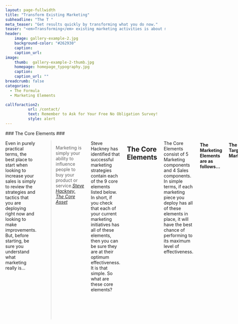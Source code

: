 ```yaml
---
layout: page-fullwidth
title: "Transform Existing Marketing"
subheadline: "The T "
meta_teaser: "Get results quickly by transforming what you do now."
teaser: "<em>Transforming</em> existing marketing activities is about making the current strategies as effective as possible."
header:
    image: gallery-example-2.jpg
    background-color: "#262930"
    caption:
    caption_url:
image:
    thumb:  gallery-example-2-thumb.jpg
    homepage: homepage_typography.jpg
    caption:
    caption_url: ""
breadcrumb: false    
categories:
  - The Formula
  - Marketing Elements

callforaction2:
          url: /contact/
          text: Remember to Ask for Your Free No Obligation Survey!
          style: alert
---
```


<div class="row">
<!--Side panel-->
<div class="medium-4 medium-push-8 columns" markdown="1">
<div class="panel radius" markdown="1">
### The Core Elements ###
<img src="{{ site.urlimg }}core-elements.png" alt="">
</div>
</div><!-- /.medium-4.columns -->

<div class="medium-8 medium-pull-4 columns" markdown="1">


Even in purely practical terms, the best place to start when looking to increase your sales is simply to review the strategies and tactics that you are deploying right now and looking to make improvements.  But, before starting, be sure you understand what marketing really is...

> <span class="teaser">Marketing is simply your ability to influence people to buy your product or service.</span><cite>[Steve Hackney, The Core Asset][3]</cite>

Steve Hackney has identified that successful marketing strategies contain each of the 9 core elements listed below.  In short, if you check that each of your current marketing initiatives has all of these elements, then you can be sure they are at their optimum effectiveness.  It is that simple.
So what are these core elements?

## The Core Elements

The Core Elements consist of 5 Marketing components and 4 Sales components.  In simple terms, if each marketing piece you deploy has all of these elements in place, it will have the best chance of performing to its maximum level of effectiveness.

#### The Marketing Elements are as follows...

#### The Target Market
<p>The target market is a clearly identifiable group that can be identified as: needing your product or service; can afford to buy; can be defined discretely; can be reached with your marketing efforts</p>
#### The Differentiator
<p>A differentiator is something that sets your products or services apart from your competitors and by extension, your company from your competitors.  This appears to be a straightforward element to define, but it is not always as clear as you may think.</p>
#### An Irresistible Offer
<p>This will be something that the target market will find very difficult to ignore.</p>
#### The Guarantee
<p>Allowing your customers to buy with confidence is crucial. Offering a guarantee simply removes the risk from the buyer.</p>
#### Social Proof
<p>Showing the prospects how existing customers have benefitted from your product or service also builds confidence in your product or service.</p>

#### The Sales Elements are as follows...
#### The Headline
<p>A Punchy eye grabbing headline will capture the attention of the prospect. You have only fractions of a second to entice them to read more.</p>
#### Features & Benefits
<p>Outlining the features of your product or service alone is not enough to engage your audience.  You need to spell out how each feature will result in a specific benefit for your target market.</p>
#### Reasons Why
<p>Ask yourself why should the prospect buy from you?  It is the exact question they really will be asking themselves.  Having a unique product would be excellent, but there are probably alternatives to be considered, so spell out why they should buy from you.</p>
#### Call to Action
<p>Often overlooked, but it is crucial to guide your prospective customer through your sales process.  The actions they should take next and remember to outline what they can expect to happen after that.  It is also a good time to remind them of your offer and any other reason why they should take the action without delay.</p>

 {: .t60 }
 <hr>
  <!-- Display list of blog posts - marketing components -->
 <div class="medium-10 columns">
         <p><strong>{{ site.data.language.more_articles }}</strong></p>
         {% include list-posts entries='8' offset='0' %}
 </div><!-- /.medium-10.columns -->




  [1]: https://developer.mozilla.org/en-US/docs/Web/Guide/HTML/HTML5/HTML5_element_list
  [2]: http://phlow.de/
  [3]: https://thecoreasset.com/team
  [4]: https://www.google.com/fonts/specimen/Lato
  [5]: https://www.google.com/fonts/specimen/Volkhov
  [6]: http://www.latofonts.com/
  [7]: http://modularscale.com/
  [8]: #
  [9]: #
  [10]: #

</div><!-- /.medium-8.columns -->
</div><!-- /.row -->

